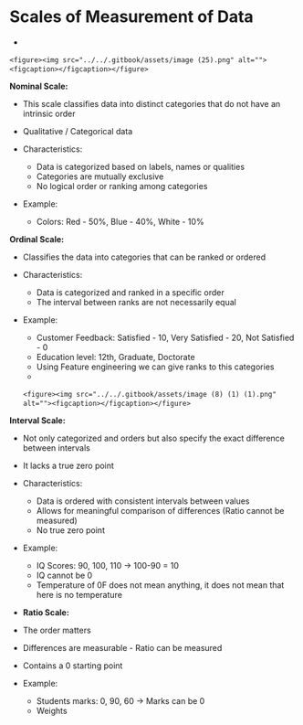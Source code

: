 # Scales of Measurement of Data

*

    <figure><img src="../../.gitbook/assets/image (25).png" alt=""><figcaption></figcaption></figure>

**Nominal Scale:**

* This scale classifies data into distinct categories that do not have an intrinsic order
* Qualitative / Categorical data
* Characteristics:
  * Data is categorized based on labels, names or qualities
  * Categories are mutually exclusive
  * No logical order or ranking among categories
*   Example:

    * Colors: Red - 50%, Blue - 40%, White - 10%



**Ordinal Scale:**

* Classifies the data into categories that can be ranked or ordered
* Characteristics:
  * Data is categorized and ranked in a specific order
  * The interval between ranks are not necessarily equal
* Example:
  * Customer Feedback: Satisfied - 10, Very Satisfied - 20, Not Satisfied - 0
  * Education level: 12th, Graduate, Doctorate
  * Using Feature engineering we can give ranks to this categories
  *

      <figure><img src="../../.gitbook/assets/image (8) (1) (1).png" alt=""><figcaption></figcaption></figure>



**Interval Scale:**

* Not only categorized and orders but also specify the exact difference between intervals
* It lacks a true zero point
* Characteristics:
  * Data is ordered with consistent intervals between values
  * Allows for meaningful comparison of differences (Ratio cannot be measured)
  * No true zero point
*   Example:

    * IQ Scores: 90, 100, 110 -> 100-90 = 10
    * IQ cannot be 0
    * Temperature of 0F does not mean anything, it does not mean that here is no temperature


* **Ratio Scale:**
* The order matters
* Differences are measurable - Ratio can be measured
* Contains a 0 starting point
* Example:
  * Students marks: 0, 90, 60 -> Marks can be 0
  * Weights
